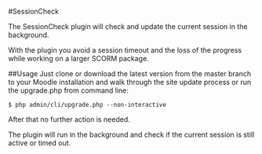 #SessionCheck

The SessionCheck plugin will check and update the current session in
the background.

With the plugin you avoid a session timeout and the loss of the 
progress while working on a larger SCORM package.

##Usage
Just clone or download the latest version from the master branch to 
your Moodle installation and walk through the site update process or
run the upgrade.php from command line:

    $ php admin/cli/upgrade.php --non-interactive
    

After that no further action is needed. 

The plugin will run in the background and check if the current session
is still active or timed out.





